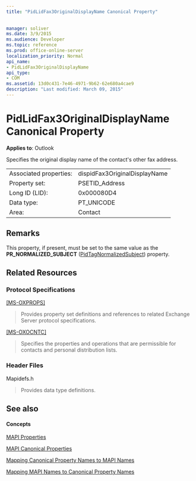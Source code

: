 ```yaml
---
title: "PidLidFax3OriginalDisplayName Canonical Property"
 
 
manager: soliver
ms.date: 3/9/2015
ms.audience: Developer
ms.topic: reference
ms.prod: office-online-server
localization_priority: Normal
api_name:
- PidLidFax3OriginalDisplayName
api_type:
- COM
ms.assetid: 13d0c431-7e46-4971-9b62-62e680a4cae9
description: "Last modified: March 09, 2015"
---
```


# PidLidFax3OriginalDisplayName Canonical Property

  
  
**Applies to**: Outlook 
  
Specifies the original display name of the contact's other fax address.
  
|||
|:-----|:-----|
|Associated properties:  <br/> |dispidFax3OriginalDisplayName  <br/> |
|Property set:  <br/> |PSETID_Address  <br/> |
|Long ID (LID):  <br/> |0x000080D4  <br/> |
|Data type:  <br/> |PT_UNICODE  <br/> |
|Area:  <br/> |Contact  <br/> |
   
## Remarks

This property, if present, must be set to the same value as the **PR_NORMALIZED_SUBJECT** ([PidTagNormalizedSubject](pidtagnormalizedsubject-canonical-property.md)) property.
  
## Related Resources

### Protocol Specifications

[[MS-OXPROPS]](http://msdn.microsoft.com/library/f6ab1613-aefe-447d-a49c-18217230b148%28Office.15%29.aspx)
  
> Provides property set definitions and references to related Exchange Server protocol specifications.
    
[[MS-OXOCNTC]](http://msdn.microsoft.com/library/9b636532-9150-4836-9635-9c9b756c9ccf%28Office.15%29.aspx)
  
> Specifies the properties and operations that are permissible for contacts and personal distribution lists.
    
### Header Files

Mapidefs.h
  
> Provides data type definitions.
    
## See also

#### Concepts

[MAPI Properties](mapi-properties.md)
  
[MAPI Canonical Properties](mapi-canonical-properties.md)
  
[Mapping Canonical Property Names to MAPI Names](mapping-canonical-property-names-to-mapi-names.md)
  
[Mapping MAPI Names to Canonical Property Names](mapping-mapi-names-to-canonical-property-names.md)

